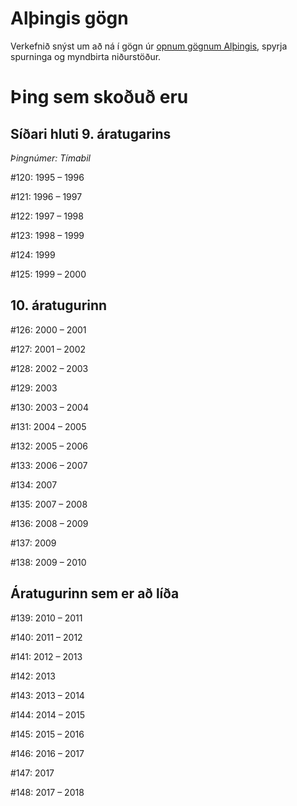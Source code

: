 # Alþingis gögn
Verkefnið snýst um að ná í gögn úr [opnum gögnum Alþingis](http://www.althingi.is/altext/xml/), spyrja spurninga og myndbirta niðurstöður.

# Þing sem skoðuð eru

## Síðari hluti 9. áratugarins

*Þingnúmer: Tímabil*

\#120: 1995 – 1996

\#121: 1996 – 1997

\#122: 1997 – 1998

\#123: 1998 – 1999

\#124: 1999

\#125: 1999 – 2000

## 10. áratugurinn

\#126: 2000 – 2001

\#127: 2001 – 2002

\#128: 2002 – 2003

\#129: 2003

\#130: 2003 – 2004

\#131: 2004 – 2005

\#132: 2005 – 2006

\#133: 2006 – 2007

\#134: 2007

\#135: 2007 – 2008

\#136: 2008 – 2009

\#137: 2009

\#138: 2009 – 2010

## Áratugurinn sem er að líða

\#139: 2010 – 2011

\#140: 2011 – 2012

\#141: 2012 – 2013

\#142: 2013

\#143: 2013 – 2014

\#144: 2014 – 2015

\#145: 2015 – 2016

\#146: 2016 – 2017

\#147: 2017

\#148: 2017 – 2018
